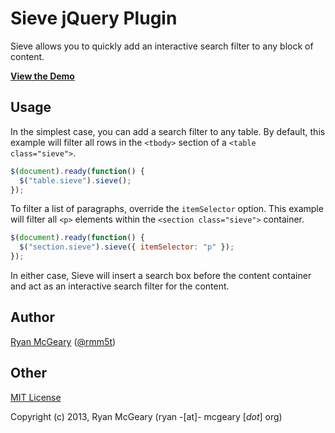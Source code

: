 # Sieve jQuery Plugin

Sieve allows you to quickly add an interactive search filter to any block of content.

[**View the Demo**](http://rmm5t.github.com/jquery-sieve/)

## Usage

In the simplest case, you can add a search filter to any table. By default,
this example will filter all rows in the `<tbody>` section of a `<table
class="sieve">`.

```javascript
$(document).ready(function() {
  $("table.sieve").sieve();
});
```

To filter a list of paragraphs, override the `itemSelector` option. This
example will filter all `<p>` elements within the `<section class="sieve">`
container.

```javascript
$(document).ready(function() {
  $("section.sieve").sieve({ itemSelector: "p" });
});
```

In either case, Sieve will insert a search box before the content container and act as an interactive search filter for the content.

## Author

[Ryan McGeary](http://ryan.mcgeary.org) ([@rmm5t](http://twitter.com/rmm5t))

## Other

[MIT License](http://www.opensource.org/licenses/mit-license.php)

Copyright (c) 2013, Ryan McGeary (ryan -[at]- mcgeary [*dot*] org)
